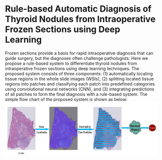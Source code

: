 # Rule-based Automatic Diagnosis of Thyroid Nodules from Intraoperative Frozen Sections using Deep Learning
Frozen sections provide a basis for rapid intraoperative diagnosis that can guide surgery, but the diagnoses often challenge pathologists. Here we propose a rule-based system to differentiate thyroid nodules from intraoperative frozen sections using deep learning techniques. The proposed system consists of three components: (1) automatically locating tissue regions in the whole slide images (WSIs), (2) splitting located tissue regions into patches and classifying each patch into predefined categories using convolutional neural networks (CNN), and (3) integrating predictions of all patches to form the final diagnosis with a rule-based system. The simple flow chart of the proposed system is shown as below:
<img src="./thyroid_rule_flowchart.png" width="800" height="180" alt="Banner">
